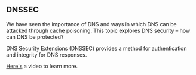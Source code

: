 ## DNSSEC

We have seen the importance of DNS and ways in which DNS can be attacked through cache poisoning. This topic explores DNS security – how can DNS be protected?

DNS Security Extensions (DNSSEC) provides a method for authentication and integrity for DNS responses.

[Here's](https://youtu.be/fdzuj8FzxLg) a video to learn more.